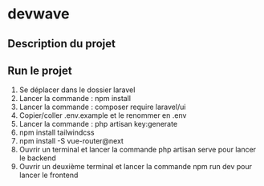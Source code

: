 # devwave
## Description du projet

## Run le projet
1. Se déplacer dans le dossier laravel
2. Lancer la commande : npm install
3. Lancer la commande : composer require laravel/ui
5. Copier/coller .env.example et le renommer en .env
6. Lancer la commande : php artisan key:generate
7. npm install tailwindcss
8. npm install -S vue-router@next
9. Ouvrir un terminal et lancer la commande php artisan serve pour lancer le backend
10. Ouvrir un deuxième terminal et lancer la commande npm run dev pour lancer le frontend
